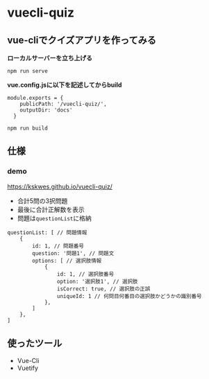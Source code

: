 # vuecli-quiz

## vue-cliでクイズアプリを作ってみる
 
**ローカルサーバーを立ち上げる**
 
`npm run serve`

**vue.config.jsに以下を記述してからbuild**
 
```
module.exports = {
    publicPath: '/vuecli-quiz/',
    outputDir: 'docs'
  }
```
 
`npm run build`

## 仕様
### demo
https://kskwes.github.io/vuecli-quiz/

- 合計5問の3択問題
- 最後に合計正解数を表示
- 問題は```questionList```に格納
```
questionList: [ // 問題情報
    {
        id: 1, // 問題番号
        question: '問題1', // 問題文
        options: [ // 選択肢情報
            {
                id: 1, // 選択肢番号
                option: '選択肢1', // 選択肢
                isCorrect: true, // 選択肢の正誤
                uniqueId: 1 // 何問目何番目の選択肢かどうかの識別番号
            },
        ]
    },
]
```

## 使ったツール
- Vue-Cli
- Vuetify